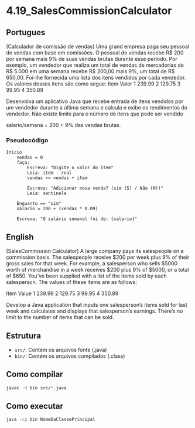 # 4.19_SalesCommissionCalculator

## Portugues
(Calculador de comissão de vendas) Uma grand empresa paga seu pessoal de vendas com base em comissões. O pessoal de vendas recebe R$ 200 por semana mais 9% de suas vendas brutas durante esse período. Por exemplo, um vendedor que realiza um total de vendas de mercadorias de R$ 5.000 em uma semana recebe R$ 200,00 mais 9%, um total de R$ 650,00. Foi-lhe fornecida uma lista dos itens vendidos por cada vendedor. Os valores desses itens são como  segue:
      Item   Valor
        1    239.99
        2    129.75
        3    99.95
        4    350.89

Desenvolva um aplicativo Java que recebe entrada de itens vendidos por um vendedor durante a última semana e calcula e exibe os rendimentos do vendedor. Não existe limite para o número de itens que pode ser vendido

salario/semana = 200 + 9% das vendas brutas.

### Pseudocódigo
```
Inicio
    vendas = 0
    faça:
        Escreva: "Digite o valor do item"
        Leia: item - real
        vendas <= vendas + item

        Escreva: "Adicionar nova venda? (sim (S) / Não (N))"
        Leia: sentinela
    
    Enquanto == "sim" 
    salario = 200 + (vendas * 0.09)

    Escreva: "O salário semanal foi de: {salario}"
```


## English
(SalesCommission Calculator) A large company pays its salespeople on a commission basis.
 The salespeople receive $200 per week plus 9% of their gross sales for that week. For example, a salesperson who sells $5000 worth of merchandise in a week receives $200 plus 9% of $5000, or a total of $650. You’ve been supplied with a list of the items sold by each salesperson. The values of these items are as follows:
 
   Item  Value
    1    239.99
    2    129.75
    3    99.95
    4    350.89
 
 Develop a Java application that inputs one salesperson’s items sold for last week and calculates and
 displays that salesperson’s earnings. There’s no limit to the number of items that can be sold.



## Estrutura

- `src/`: Contém os arquivos fonte (.java)
- `bin/`: Contém os arquivos compilados (.class)

## Como compilar

```bash
javac -d bin src/*.java
```

## Como executar

```bash
java -cp bin NomeDaClassePrincipal
```
